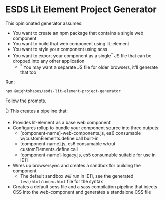 # ESDS Lit Element Project Generator

This opinionated generator assumes:

* You want to create an npm package that contains a single web component
* You want to build that web component using lit-element
* You want to style your component using scss
* You want to export your component as a single<sup>*</sup> JS file that can be dropped into any other application
  * <sup>*</sup> You may want a separate JS file for older browsers, it'll generate that too

Run:

```
npx @eightshapes/esds-lit-element-project-generator
```

Follow the prompts.

👆 This creates a pipeline that:

* Provides lit-element as a base web component
* Configures rollup to bundle your component source into three outputs:
  * [component-name]-web-components.js, es6 consumable w/customElements.define call built-in
  * [component-name].js, es6 consumable w/out customElements.define call
  * [component-name]-legacy.js, es5 consumable suitable for use in IE11
* Wires up browsersync and creates a sandbox for building the component
  * The default sandbox _will_ run in IE11, see the generated `test/html/index.html` file for the syntax
* Creates a default scss file and a sass compilation pipeline that injects CSS into the web-component and generates a standalone CSS file
